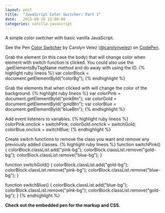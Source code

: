 ```yaml
---
layout: post
title:  "JavaScript Color Switcher: Part 1"
date:   2015-09-18 15:00:00
categories: vanilla-javascript
---
```


A simple color switcher with basic vanilla JavaScript.

<p data-height="250" data-theme-id="0" data-slug-hash="QjNQYP" data-default-tab="result" data-user="carolynvelez" class='codepen'>See the Pen <a href='http://codepen.io/carolynvelez/pen/QjNQYP/'>Color Switcher</a> by Carolyn Velez (<a href='http://codepen.io/carolynvelez'>@carolynvelez</a>) on <a href='http://codepen.io'>CodePen</a>.</p>
<script async src="//assets.codepen.io/assets/embed/ei.js"></script>

Grab the element (in this case the body) that will change color when element with switch function is clicked. You could also use the .getElementsByTagName method and do away with using the ID.
{% highlight ruby lineos %}
var colorBlock = document.getElementById("colorBg");
{% endhighlight %}

Grab the elements that when clicked with will change the color of the background.
{% highlight ruby lineos %}
var colorPink = document.getElementById("pinkBtn");
var colorGold = document.getElementById("goldBtn");
var colorBlue = document.getElementById("blueBtn");
{% endhighlight %}

Add event listeners to variables.
{% highlight ruby lineos %}
colorPink.onclick = switchPink;
colorGold.onclick = switchGold;
colorBlue.onclick = switchBlue;
{% endhighlight %}

Create switch functions to remove the class you want and remove any previously added classes.
{% highlight ruby lineos %}
function switchPink() {
	colorBlock.classList.add("pink-bg");
	colorBlock.classList.remove("gold-bg");
	colorBlock.classList.remove("blue-bg");
}

function switchGold() {
	colorBlock.classList.add("gold-bg");
	colorBlock.classList.remove("pink-bg");
	colorBlock.classList.remove("blue-bg");
}

function switchBlue() {
	colorBlock.classList.add("blue-bg");
	colorBlock.classList.remove("pink-bg");
	colorBlock.classList.remove("gold-bg");
}
{% endhighlight %}

**Check out the embedded pen for the markup and CSS.**
